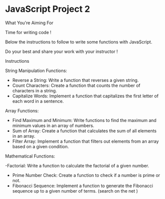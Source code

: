 # JavaScript Project 2

What You're Aiming For

Time for writing code !

Below the  instructions to follow to write some functions with JavaScript.

Do your best and share your work with your instructor ! 


Instructions

String Manipulation Functions:

- Reverse a String: Write a function that reverses a given string.
- Count Characters: Create a function that counts the number of characters in a string.
- Capitalize Words: Implement a function that capitalizes the first letter of each word in a sentence.

Array Functions:

- Find Maximum and Minimum: Write functions to find the maximum and minimum values in an array of numbers.
- Sum of Array: Create a function that calculates the sum of all elements in an array.
- Filter Array: Implement a function that filters out elements from an array based on a given condition.

Mathematical Functions:

-Factorial: Write a function to calculate the factorial of a given number.
- Prime Number Check: Create a function to check if a number is prime or not.
- Fibonacci Sequence: Implement a function to generate the Fibonacci sequence up to a given number of terms. (search on the net )
